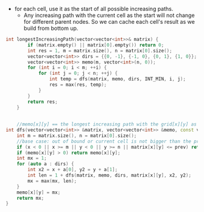- for each cell, use it as the start of all possible increasing paths. 
    - Any increasing path with the current cell as the start will not change for different parent nodes. So we can cache each cell's result as we build from bottom up.

```cpp
int longestIncreasingPath(vector<vector<int>>& matrix) {
        if (matrix.empty() || matrix[0].empty()) return 0;
        int res = 1, m = matrix.size(), n = matrix[0].size();
        vector<vector<int>> dirs = {{0, -1}, {-1, 0}, {0, 1}, {1, 0}};
        vector<vector<int>> memo(m, vector<int>(n, 0));
        for (int i = 0; i < m; ++i) {
            for (int j = 0; j < n; ++j) {
                int temp = dfs(matrix, memo, dirs, INT_MIN, i, j);
                res = max(res, temp);
            }
        }
        return res;
    }
    
    
    //memo[x][y] == the longest increasing path with the grid[x][y] as the starting node of the path
int dfs(vector<vector<int>> &matrix, vector<vector<int>> &memo, const vector<vector<int>>&dirs, int prev, int x, int y) {
    int m = matrix.size(), n = matrix[0].size();
    //base case: out of bound or current cell is not bigger than the prev cell included in the path
    if (x < 0 || x >= m || y < 0 || y >= n || matrix[x][y] <= prev) return 0;
    if (memo[x][y] > 0) return memo[x][y];
    int mx = 1;
    for (auto a : dirs) {
        int x2 = x + a[0], y2 = y + a[1];
        int len = 1 + dfs(matrix, memo, dirs, matrix[x][y], x2, y2); 
        mx = max(mx, len); 
    }
    memo[x][y] = mx;
    return mx;
} 
```
    
